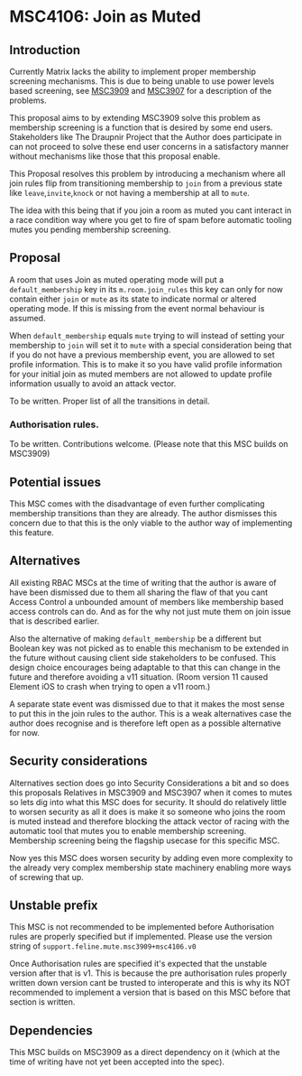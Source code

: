 # MSC4106: Join as Muted

## Introduction 

Currently Matrix lacks the ability to implement proper membership screening mechanisms. This is
due to being unable to use power levels based screening, see
[MSC3909](https://github.com/matrix-org/matrix-spec-proposals/pull/3909) and
[MSC3907](https://github.com/matrix-org/matrix-spec-proposals/pull/3907) for a description of
the problems.

This proposal aims to by extending MSC3909 solve this problem as membership screening is a function that
is desired by some end users. Stakeholders like The Draupnir Project that the Author does participate
in can not proceed to solve these end user concerns in a satisfactory manner without mechanisms like
those that this proposal enable.

This Proposal resolves this problem by introducing a mechanism where all join rules flip from transitioning
membership to `join` from a previous state like `leave`,`invite`,`knock` or not having a membership at all to `mute`.

The idea with this being that if you join a room as muted you cant interact in a race condition way where
you get to fire of spam before automatic tooling mutes you pending membership screening.


## Proposal

A room that uses Join as muted operating mode will put a `default_membership` key in its `m.room.join_rules`
this key can only for now contain either `join` or `mute` as its state to indicate normal or altered operating
mode. If this is missing from the event normal behaviour is assumed. 

When `default_membership` equals `mute` trying to will instead of setting your membership to `join` will set it
to `mute` with a special consideration being that if you do not have a previous membership event, you are allowed
to set profile information. This is to make it so you have valid profile information for your initial join as muted
members are not allowed to update profile information usually to avoid an attack vector.

To be written. Proper list of all the transitions in detail.

### Authorisation rules.

To be written. Contributions welcome. (Please note that this MSC builds on MSC3909)

## Potential issues

This MSC comes with the disadvantage of even further complicating membership transitions than they are already.
The author dismisses this concern due to that this is the only viable to the author way of implementing this feature.

## Alternatives

All existing RBAC MSCs at the time of writing that the author is aware of have been dismissed due to them
all sharing the flaw of that you cant Access Control a unbounded amount of members like membership based
access controls can do. And as for the why not just mute them on join issue that is described earlier.

Also the alternative of making `default_membership` be a different but Boolean key was not picked as to
enable this mechanism to be extended in the future without causing client side stakeholders to be confused.
This design choice encourages being adaptable to that this can change in the future and therefore avoiding
a v11 situation. (Room version 11 caused Element iOS to crash when trying to open a v11 room.)

A separate state event was dismissed due to that it makes the most sense to put this in the join rules to the author.
This is a weak alternatives case the author does recognise and is therefore left open as a possible alternative for now.

## Security considerations

Alternatives section does go into Security Considerations a bit and so does this proposals Relatives in MSC3909 and MSC3907
when it comes to mutes so lets dig into what this MSC does for security. It should do relatively little to worsen
security as all it does is make it so someone who joins the room is muted instead and therefore blocking the 
attack vector of racing with the automatic tool that mutes you to enable membership screening. Membership screening
being the flagship usecase for this specific MSC. 

Now yes this MSC does worsen security by adding even more complexity to the already very complex membership state machinery
enabling more ways of screwing that up.

## Unstable prefix

This MSC is not recommended to be implemented before Authorisation rules are properly specified but if implemented. Please use the version string of `support.feline.mute.msc3909+msc4106.v0`

Once Authorisation rules are specified it's expected that the unstable version after that is v1. This is because the pre authorisation rules properly written down version cant be trusted to interoperate and this is why its NOT recommended to implement a version that is based on this MSC before that section is written.

## Dependencies

This MSC builds on MSC3909 as a direct dependency on it (which at the time of writing have not yet been accepted
into the spec).
